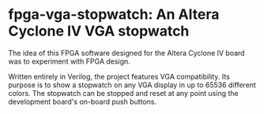 # fpga-vga-stopwatch: An Altera Cyclone IV VGA stopwatch

The idea of this FPGA software designed for the Altera Cyclone IV board was to experiment with FPGA design. 

Written entirely in Verilog, the project features VGA compatibility. Its purpose is to show a stopwatch on any VGA display in up to 65536 different colors. The stopwatch can be stopped and reset at any point using the development board's on-board push buttons.
